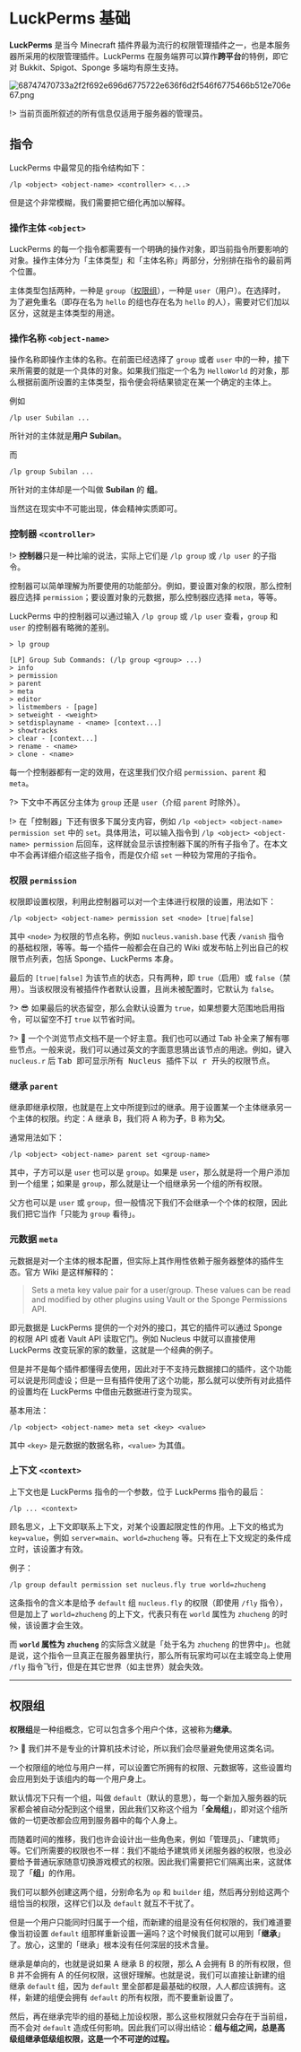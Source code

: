 # LuckPerms 基础

**LuckPerms** 是当今 Minecraft 插件界最为流行的权限管理插件之一，也是本服务器所采用的权限管理插件。LuckPerms 在服务端界可以算作**跨平台**的特例，即它对 Bukkit、Spigot、Sponge 多端均有原生支持。

![68747470733a2f2f692e696d6775722e636f6d2f546f6775466b512e706e67.png](https://i.loli.net/2020/01/16/CgeJUV9tR6p5zqK.png)

!> 当前页面所叙述的所有信息仅适用于服务器的管理员。

## 指令

LuckPerms 中最常见的指令结构如下：

```minecraft
/lp <object> <object-name> <controller> <...>
```

但是这个非常模糊，我们需要把它细化再加以解释。

### 操作主体 `<object>`

LuckPerms 的每一个指令都需要有一个明确的操作对象，即当前指令所要影响的对象。操作主体分为「主体类型」和「主体名称」两部分，分别排在指令的最前两个位置。

主体类型包括两种，一种是 `group`（[权限组](#权限组)），一种是 `user`（用户）。在选择时，为了避免重名（即存在名为 `hello` 的组也存在名为 `hello` 的人），需要对它们加以区分，这就是主体类型的用途。

### 操作名称 `<object-name>`

操作名称即操作主体的名称。在前面已经选择了 `group` 或者 `user` 中的一种，接下来所需要的就是一个具体的对象。如果我们指定一个名为 `HelloWorld` 的对象，那么根据前面所设置的主体类型，指令便会将结果锁定在某一个确定的主体上。

例如

```minecraft
/lp user Subilan ...
```

所针对的主体就是**用户 Subilan**。

而

```minecraft
/lp group Subilan ...
```

所针对的主体却是一个叫做 **Subilan** 的 **组**。

当然这在现实中不可能出现，体会精神实质即可。

### 控制器 `<controller>`

!> **控制器**只是一种比喻的说法，实际上它们是 `/lp group` 或 `/lp user` 的子指令。

控制器可以简单理解为所要使用的功能部分。例如，要设置对象的权限，那么控制器应选择 `permission`；要设置对象的元数据，那么控制器应选择 `meta`，等等。

LuckPerms 中的控制器可以通过输入 `/lp group` 或 `/lp user` 查看，`group` 和 `user` 的控制器有略微的差别。

```output
> lp group

[LP] Group Sub Commands: (/lp group <group> ...)
> info
> permission
> parent
> meta
> editor
> listmembers - [page]
> setweight - <weight>
> setdisplayname - <name> [context...]
> showtracks
> clear - [context...]
> rename - <name>
> clone - <name>
```

每一个控制器都有一定的效用，在这里我们仅介绍 `permission`、`parent` 和 `meta`。

?> 下文中不再区分主体为 `group` 还是 `user`（介绍 `parent` 时除外）。

!> 在「控制器」下还有很多下属分支内容，例如 `/lp <object> <object-name> permission set` 中的 `set`。具体用法，可以输入指令到 `/lp <object> <object-name> permission` 后回车，这样就会显示该控制器下属的所有子指令了。在本文中不会再详细介绍这些子指令，而是仅介绍 `set` 一种较为常用的子指令。

### 权限 `permission`

权限即设置权限，利用此控制器可以对一个主体进行权限的设置，用法如下：

```minecraft
/lp <object> <object-name> permission set <node> [true|false]
```

其中 `<node>` 为权限的节点名称，例如 `nucleus.vanish.base` 代表 `/vanish` 指令的基础权限，等等。每一个插件一般都会在自己的 Wiki 或发布帖上列出自己的权限节点列表，包括 Sponge、LuckPerms 本身。

最后的 `[true|false]` 为该节点的状态，只有两种，即 `true`（启用）或 `false`（禁用）。当该权限没有被插件作者默认设置，且尚未被配置时，它默认为 `false`。

?> 😎 如果最后的状态留空，那么会默认设置为 `true`，如果想要大范围地启用指令，可以留空不打 `true` 以节省时间。

?> 👀 一个个浏览节点文档不是一个好主意。我们也可以通过 Tab 补全来了解有哪些节点。一般来说，我们可以通过英文的字面意思猜出该节点的用途。例如，键入 `nucleus.r` 后 <kbd>Tab<kdb> 即可显示所有 Nucleus 插件下以 r 开头的权限节点。

### 继承 `parent`

继承即继承权限，也就是在上文中所提到过的继承。用于设置某一个主体继承另一个主体的权限。约定：A 继承 B，我们将 A 称为**子**，B 称为**父**。

通常用法如下：

```minecraft
/lp <object> <object-name> parent set <group-name>
```

其中，子方可以是 `user` 也可以是 `group`。如果是 `user`，那么就是将一个用户添加到一个组里；如果是 `group`，那么就是让一个组继承另一个组的所有权限。

父方也可以是 `user` 或 `group`，但一般情况下我们不会继承一个个体的权限，因此我们把它当作「只能为 `group` 看待」。

### 元数据 `meta`

元数据是对一个主体的根本配置，但实际上其作用性依赖于服务器整体的插件生态。官方 Wiki 是这样解释的：

> Sets a meta key value pair for a user/group. These values can be read and modified by other plugins using Vault or the Sponge Permissions API.

即元数据是 LuckPerms 提供的一个对外的接口，其它的插件可以通过 Sponge 的权限 API 或者 Vault API 读取它门。例如 Nucleus 中就可以直接使用 LuckPerms 改变玩家的家的数量，这就是一个经典的例子。

但是并不是每个插件都懂得去使用，因此对于不支持元数据接口的插件，这个功能可以说是形同虚设；但是一旦有插件使用了这个功能，那么就可以使所有对此插件的设置均在 LuckPerms 中借由元数据进行变为现实。

基本用法：

```minecraft
/lp <object> <object-name> meta set <key> <value>
```

其中 `<key>` 是元数据的数据名称，`<value>` 为其值。

### 上下文 `<context>`

上下文也是 LuckPerms 指令的一个参数，位于 LuckPerms 指令的最后：

```minecraft
/lp ... <context>
```

顾名思义，上下文即联系上下文，对某个设置起限定性的作用。上下文的格式为 `key=value`，例如 `server=main`、`world=zhucheng` 等。只有在上下文规定的条件成立时，该设置才有效。

例子：

```minecraft
/lp group default permission set nucleus.fly true world=zhucheng
```

这条指令的含义本是给予 `default` 组 `nucleus.fly` 的权限（即使用 `/fly` 指令），但是加上了 `world=zhucheng` 的上下文，代表只有在 `world` 属性为 `zhucheng` 的时候，该设置才会生效。

而 **`world` 属性为 `zhucheng`** 的实际含义就是「处于名为 `zhucheng` 的世界中」。也就是说，这个指令一旦真正在服务器里执行，那么所有玩家均可以在主城空岛上使用 `/fly` 指令飞行，但是在其它世界（如主世界）就会失效。


***

## 权限组

**权限组**是一种组概念，它可以包含多个用户个体，这被称为**继承**。

?> 🙋‍ 我们并不是专业的计算机技术讨论，所以我们会尽量避免使用这类名词。

一个权限组的地位与用户一样，可以设置它所拥有的权限、元数据等，这些设置均会应用到处于该组内的每一个用户身上。

默认情况下只有一个组，叫做 `default`（默认的意思），每一个新加入服务器的玩家都会被自动分配到这个组里，因此我们又称这个组为「**全局组**」，即对这个组所做的一切更改都会应用到服务器中的每个人身上。

而随着时间的推移，我们也许会设计出一些角色来，例如「管理员」、「建筑师」等。它们所需要的权限也不一样：我们不能给予建筑师关闭服务器的权限，也没必要给予普通玩家随意切换游戏模式的权限。因此我们需要把它们隔离出来，这就体现了「**组**」的作用。

我们可以额外创建这两个组，分别命名为 `op` 和 `builder` 组，然后再分别给这两个组恰当的权限，这样它们以及 `default` 就互不干扰了。

但是一个用户只能同时归属于一个组，而新建的组是没有任何权限的，我们难道要像当初设置 `default` 组那样重新设置一遍吗？这个时候我们就可以用到「**继承**」了。放心，这里的「继承」根本没有任何深层的技术含量。

继承是单向的，也就是说如果 A 继承 B 的权限，那么 A 会拥有 B 的所有权限，但 B 并不会拥有 A 的任何权限，这很好理解。也就是说，我们可以直接让新建的组继承 `default` 组，因为 `default` 里全部都是最基础的权限，人人都应该拥有。这样，新建的组便会拥有 `default` 的所有权限，而不要重新设置了。

然后，再在继承完毕的组的基础上加设权限，那么这些权限就只会存在于当前组，而不会对 `default` 造成任何影响。因此我们可以得出结论：**组与组之间，总是高级组继承低级组权限，这是一个不可逆的过程。**
